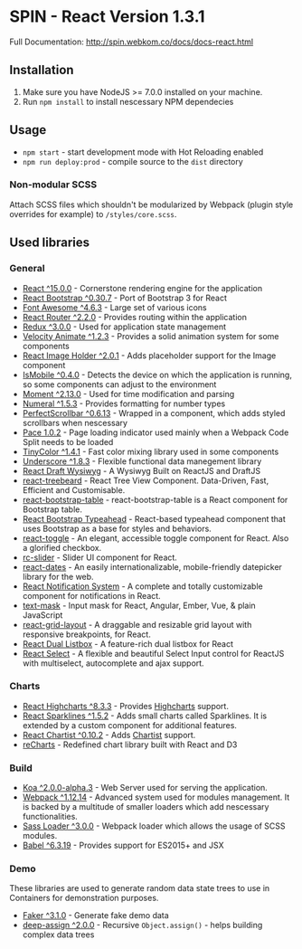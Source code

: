 # SPIN - React Version 1.3.1
Full Documentation: http://spin.webkom.co/docs/docs-react.html 

## Installation
1. Make sure you have NodeJS >= 7.0.0 installed on your machine.
2. Run `npm install` to install nescessary NPM dependecies

## Usage
* `npm start` - start development mode with Hot Reloading enabled
* `npm run deploy:prod` - compile source to the `dist` directory

### Non-modular SCSS
Attach SCSS files which shouldn't be modularized by Webpack (plugin style overrides for example) to `/styles/core.scss`.

## Used libraries
### General
* [React ^15.0.0](https://github.com/facebook/react) - Cornerstone rendering engine for the application
* [React Bootstrap ^0.30.7](https://github.com/react-bootstrap/react-bootstrap) - Port of Bootstrap 3 for React
* [Font Awesome ^4.6.3](https://github.com/FortAwesome/Font-Awesome) - Large set of various icons
* [React Router ^2.2.0](https://github.com/ReactTraining/react-router) - Provides routing within the application
* [Redux ^3.0.0](https://github.com/reactjs/redux) - Used for application state management
* [Velocity Animate ^1.2.3](https://github.com/julianshapiro/velocity) - Provides a solid animation system for some components
* [React Image Holder ^2.0.1](https://github.com/hiddentao/react-image-holder) - Adds placeholder support for the Image component
* [IsMobile ^0.4.0](https://github.com/kaimallea/isMobile) - Detects the device on which the application is running, so some components can adjust to the environment
* [Moment ^2.13.0](http://momentjs.com/) - Used for time modification and parsing
* [Numeral ^1.5.3](http://numeraljs.com/) - Provides formatting for number types
* [PerfectScrollbar ^0.6.13](https://github.com/noraesae/perfect-scrollbar) - Wrapped in a component, which adds styled scrollbars when nescessary
* [Pace 1.0.2](http://github.hubspot.com/pace/docs/welcome/) - Page loading indicator used mainly when a Webpack Code Split needs to be loaded 
* [TinyColor ^1.4.1](https://github.com/bgrins/TinyColor) - Fast color mixing library used in some components
* [Underscore ^1.8.3](http://underscorejs.org/) - Flexible functional data manegement library
* [React Draft Wysiwyg](https://jpuri.github.io/react-draft-wysiwyg/#/) - A Wysiwyg Built on ReactJS and DraftJS
* [react-treebeard](https://github.com/alexcurtis/react-treebeard) - React Tree View Component. Data-Driven, Fast, Efficient and Customisable.
* [react-bootstrap-table](http://allenfang.github.io/react-bootstrap-table/index.html) - react-bootstrap-table is a React component for Bootstrap table.
* [React Bootstrap Typeahead](http://ericgio.github.io/react-bootstrap-typeahead/) - React-based typeahead component that uses Bootstrap as a base for styles and behaviors.
* [react-toggle](http://aaronshaf.github.io/react-toggle/) - An elegant, accessible toggle component for React. Also a glorified checkbox.
* [rc-slider](http://react-component.github.io/slider/) - Slider UI component for React.
* [react-dates](http://airbnb.io/react-dates) - An easily internationalizable, mobile-friendly datepicker library for the web.
* [React Notification System](http://igorprado.com/react-notification-system/) - A complete and totally customizable component for notifications in React.
* [text-mask](https://text-mask.github.io/text-mask/) - Input mask for React, Angular, Ember, Vue, & plain JavaScript
* [react-grid-layout](https://strml.github.io/react-grid-layout/examples/0-showcase.html) - A draggable and resizable grid layout with responsive breakpoints, for React.
* [React Dual Listbox](https://jakezatecky.github.io/react-dual-listbox/) - A feature-rich dual listbox for React
* [React Select](http://jedwatson.github.io/react-select/) - A flexible and beautiful Select Input control for ReactJS with multiselect, autocomplete and ajax support.



### Charts
* [React Highcharts ^8.3.3](https://github.com/kirjs/react-highcharts) - Provides [Highcharts](http://www.highcharts.com/) support.
* [React Sparklines ^1.5.2](https://github.com/borisyankov/react-sparklines) - Adds small charts called Sparklines. It is extended by a custom component for additional features.
* [React Chartist ^0.10.2](https://github.com/fraserxu/react-chartist) - Adds [Chartist](https://gionkunz.github.io/chartist-js/) support.
* [reCharts](http://recharts.org/#/en-US) - Redefined chart library built with React and D3

### Build
* [Koa ^2.0.0-alpha.3](http://koajs.com/) - Web Server used for serving the application.
* [Webpack ^1.12.14](https://webpack.github.io/) - Advanced system used for modules management. It is backed by a multitude of smaller loaders which add nescessary functionalities.
* [Sass Loader ^3.0.0](https://github.com/jtangelder/sass-loader) - Webpack loader which allows the usage of SCSS modules.
* [Babel ^6.3.19](https://babeljs.io/) - Provides support for ES2015+ and JSX

### Demo
These libraries are used to generate random data state trees to use in Containers for demonstration purposes.
* [Faker ^3.1.0](https://github.com/marak/Faker.js/) - Generate fake demo data
* [deep-assign ^2.0.0](https://github.com/sindresorhus/deep-assign) - Recursive `Object.assign()` - helps building complex data trees
